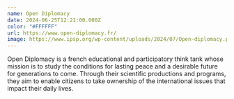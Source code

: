 ```yaml
---
name: Open Diplomacy
date: 2024-06-25T12:21:00.000Z
color: "#FFFFFF"
url: https://www.open-diplomacy.fr/
image: https://www.ipsp.org/wp-content/uploads/2024/07/Open-diplomacy.png
---
```

Open Diplomacy is a french educational and participatory think tank whose mission is to study the conditions for lasting peace and a desirable future for generations to come. Through their scientific productions and programs, they aim to enable citizens to take ownership of the international issues that impact their daily lives.
